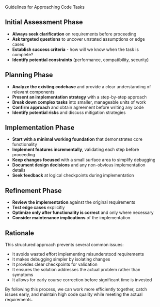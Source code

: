 Guidelines for Approaching Code Tasks

## Initial Assessment Phase
- **Always seek clarification** on requirements before proceeding
- **Ask targeted questions** to uncover unstated assumptions or edge cases
- **Establish success criteria** - how will we know when the task is complete?
- **Identify potential constraints** (performance, compatibility, security)

## Planning Phase
- **Analyze the existing codebase** and provide a clear understanding of relevant components
- **Present an implementation strategy** with a step-by-step approach
- **Break down complex tasks** into smaller, manageable units of work
- **Confirm approach** and obtain agreement before writing any code
- **Identify potential risks** and discuss mitigation strategies

## Implementation Phase
- **Start with a minimal working foundation** that demonstrates core functionality
- **Implement features incrementally**, validating each step before proceeding
- **Keep changes focused** with a small surface area to simplify debugging
- **Document design decisions** and any non-obvious implementation details
- **Seek feedback** at logical checkpoints during implementation

## Refinement Phase
- **Review the implementation** against the original requirements
- **Test edge cases** explicitly
- **Optimize only after functionality is correct** and only where necessary
- **Consider maintenance implications** of the implementation

## Rationale
This structured approach prevents several common issues:
- It avoids wasted effort implementing misunderstood requirements
- It makes debugging simpler by isolating changes
- It provides clear checkpoints for validation
- It ensures the solution addresses the actual problem rather than symptoms
- It allows for early course correction before significant time is invested

By following this process, we can work more efficiently together, catch issues early, and maintain high code quality while meeting the actual requirements.
